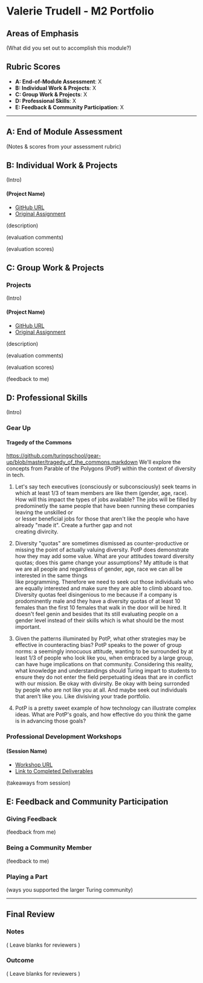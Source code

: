# Valerie Trudell - M2 Portfolio

## Areas of Emphasis

(What did you set out to accomplish this module?)

## Rubric Scores

* **A: End-of-Module Assessment**: X
* **B: Individual Work & Projects**: X
* **C: Group Work & Projects**: X
* **D: Professional Skills**: X
* **E: Feedback & Community Participation**: X

-----------------------

## A: End of Module Assessment

(Notes & scores from your assessment rubric)


## B: Individual Work & Projects

(Intro)

#### (Project Name)

* [GitHub URL]()
* [Original Assignment]()

(description)

(evaluation comments)

(evaluation scores)

## C: Group Work & Projects

### Projects

(Intro)

#### (Project Name)

* [GitHub URL]()
* [Original Assignment]()

(description)

(evaluation comments)

(evaluation scores)

(feedback to me)

## D: Professional Skills
(Intro)

### Gear Up

#### Tragedy of the Commons
https://github.com/turingschool/gear-up/blob/master/tragedy_of_the_commons.markdown 
We'll explore the concepts from Parable of the Polygons (PotP) within the context of diversity in tech.

1.  Let's say tech executives (consciously or subconsciously) seek teams in which at least 1/3 of team members are like them (gender, age, race). How will this impact the types of jobs available? 
    The jobs will be filled by predominetly the same people that have been running these companies leaving the unskilled or   
    or lesser beneficial jobs for those that aren't like the people who have already "made it". Create a further gap and not  
    creating divircity.

2.  Diversity "quotas" are sometimes dismissed as counter-productive or missing the point of actually valuing diversity. PotP does demonstrate how they may add some value. What are your attitudes toward diversity quotas; does this game change your assumptions?
    My attitude is that we are all people and regardless of gender, age, race we can all be interested in the same things     
    like programming. Therefore we need to seek out those individuals who are equally interested and make sure they are able 
    to climb aboard too. Diversity quotas feel disingenious to me because if a company is prodominently male and they have a 
    diversity quotas of at least 10 females than the first 10 females that walk in the door will be hired. It doesn't feel 
    genin and besides that its still evaluating people on a gender level instead of their skills which is what should be the 
    most important.

3.  Given the patterns illuminated by PotP, what other strategies may be effective in counteracting bias?
    PotP speaks to the power of group norms: a seemingly innocuous attitude, wanting to be surrounded by at least 1/3 of people who look like you, when embraced by a large group, can have huge implications on that community. Considering this reality, what knowledge and understandings should Turing impart to students to ensure they do not enter the field perpetuating ideas that are in conflict with our mission. 
     Be okay with divirsity. Be okay with being surronded by people who are not like you at all. And maybe seek out 
     individuals that aren't like you. Like divisiving your trade portfolio. 
    
4.    PotP is a pretty sweet example of how technology can illustrate complex ideas. What are PotP's goals, and how effective do you think the game is in advancing those goals? 
      




### Professional Development Workshops
#### (Session Name)

* [Workshop URL]()
* [Link to Completed Deliverables]()

(takeaways from session)

## E: Feedback and Community Participation

### Giving Feedback

(feedback from me)

### Being a Community Member

(feedback to me)

### Playing a Part

(ways you supported the larger Turing community)

------------------

## Final Review

### Notes

( Leave blanks for reviewers )

### Outcome

( Leave blanks for reviewers )
